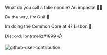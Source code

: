 What do you call a fake noodle? 
An impasta! 🍝😆

By the way, I'm Gui! 🦎

Im doing the Common Core at 42 Lisbon 🚀

Discord: lontrafeliz#1899 📫

![github-user-contribution](https://user-images.githubusercontent.com/58959408/157782696-8bc9ca49-ca61-4ab5-8b83-49c4e76c1a8f.svg)

